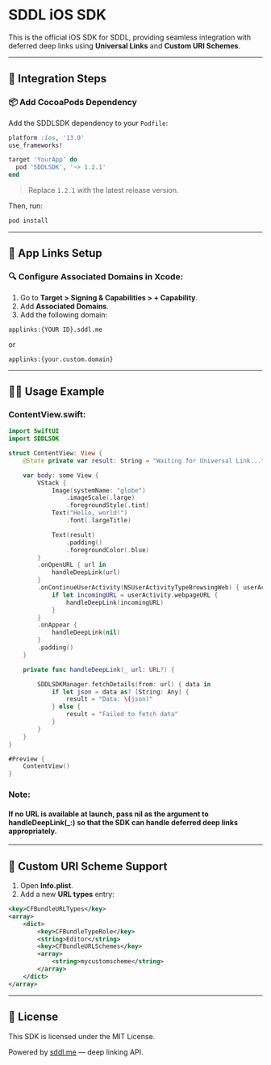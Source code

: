 # SDDL iOS SDK

This is the official iOS SDK for SDDL, providing seamless integration with deferred deep links using **Universal Links** and **Custom URI Schemes**.

---

## 🚀 **Integration Steps**

### 📦 **Add CocoaPods Dependency**
Add the SDDLSDK dependency to your `Podfile`:

```ruby
platform :ios, '13.0'
use_frameworks!

target 'YourApp' do
  pod 'SDDLSDK', '~> 1.2.1'
end
```

> Replace `1.2.1` with the latest release version.

Then, run:

```sh
pod install
```

---

## 📲 **App Links Setup**

### 🔍 **Configure Associated Domains in Xcode:**

1. Go to **Target > Signing & Capabilities > + Capability**.
2. Add **Associated Domains**.
3. Add the following domain:

```plaintext
applinks:{YOUR ID}.sddl.me
```
or
```plaintext
applinks:{your.custom.domain}
```

---

## 🧑‍💻 **Usage Example**

### **ContentView.swift:**

```swift
import SwiftUI
import SDDLSDK

struct ContentView: View {
    @State private var result: String = "Waiting for Universal Link..."

    var body: some View {
        VStack {
            Image(systemName: "globe")
                .imageScale(.large)
                .foregroundStyle(.tint)
            Text("Hello, world!")
                .font(.largeTitle)

            Text(result)
                .padding()
                .foregroundColor(.blue)
        }
        .onOpenURL { url in
            handleDeepLink(url)
        }
        .onContinueUserActivity(NSUserActivityTypeBrowsingWeb) { userActivity in
            if let incomingURL = userActivity.webpageURL {
                handleDeepLink(incomingURL)
            }
        }
        .onAppear {
            handleDeepLink(nil)
        }
        .padding()
    }

    private func handleDeepLink(_ url: URL?) {

        SDDLSDKManager.fetchDetails(from: url) { data in
            if let json = data as? [String: Any] {
                result = "Data: \(json)"
            } else {
                result = "Failed to fetch data"
            }
        }
    }
}

#Preview {
    ContentView()
}

```

### Note:
    
#### If no URL is available at launch, pass nil as the argument to handleDeepLink(_:) so that the SDK can handle deferred deep links appropriately.

---

## 🔗 **Custom URI Scheme Support**

1. Open **Info.plist**.
2. Add a new **URL types** entry:

```xml
<key>CFBundleURLTypes</key>
<array>
    <dict>
        <key>CFBundleTypeRole</key>
        <string>Editor</string>
        <key>CFBundleURLSchemes</key>
        <array>
            <string>mycustomscheme</string>
        </array>
    </dict>
</array>
```

---

## 📄 **License**
This SDK is licensed under the MIT License.

Powered by [sddl.me](https://sddl.me) — deep linking API.
